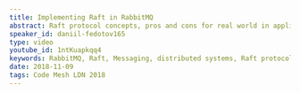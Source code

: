 ```yaml
---
title: Implementing Raft in RabbitMQ
abstract: Raft protocol concepts, pros and cons for real world in application to RabbitMQ queues replication.
speaker_id: daniil-fedotov165
type: video
youtube_id: 1ntKuapkqq4
keywords: RabbitMQ, Raft, Messaging, distributed systems, Raft protocol, message queue, Daniil Fedotov
date: 2018-11-09
tags: Code Mesh LDN 2018
---
```


